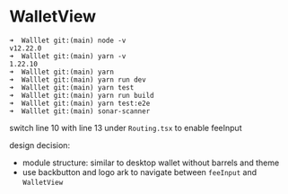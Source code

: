 # WalletView

```
➜  Walllet git:(main) node -v
v12.22.0
➜  Walllet git:(main) yarn -v
1.22.10
➜  Walllet git:(main) yarn
➜  Walllet git:(main) yarn run dev
➜  Walllet git:(main) yarn test
➜  Walllet git:(main) yarn run build
➜  Walllet git:(main) yarn test:e2e
➜  Walllet git:(main) sonar-scanner
```

switch line 10 with line 13 under `Routing.tsx` to enable feeInput

design decision: 
* module structure: similar to desktop wallet without barrels and theme
* use backbutton and logo ark to navigate between `feeInput` and `WalletView`
